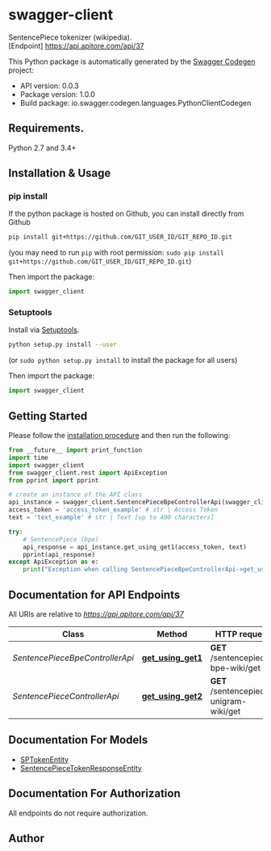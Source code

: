 # swagger-client
SentencePiece tokenizer (wikipedia).<BR />[Endpoint] https://api.apitore.com/api/37

This Python package is automatically generated by the [Swagger Codegen](https://github.com/swagger-api/swagger-codegen) project:

- API version: 0.0.3
- Package version: 1.0.0
- Build package: io.swagger.codegen.languages.PythonClientCodegen

## Requirements.

Python 2.7 and 3.4+

## Installation & Usage
### pip install

If the python package is hosted on Github, you can install directly from Github

```sh
pip install git+https://github.com/GIT_USER_ID/GIT_REPO_ID.git
```
(you may need to run `pip` with root permission: `sudo pip install git+https://github.com/GIT_USER_ID/GIT_REPO_ID.git`)

Then import the package:
```python
import swagger_client 
```

### Setuptools

Install via [Setuptools](http://pypi.python.org/pypi/setuptools).

```sh
python setup.py install --user
```
(or `sudo python setup.py install` to install the package for all users)

Then import the package:
```python
import swagger_client
```

## Getting Started

Please follow the [installation procedure](#installation--usage) and then run the following:

```python
from __future__ import print_function
import time
import swagger_client
from swagger_client.rest import ApiException
from pprint import pprint

# create an instance of the API class
api_instance = swagger_client.SentencePieceBpeControllerApi(swagger_client.ApiClient(configuration))
access_token = 'access_token_example' # str | Access Token
text = 'text_example' # str | Text [up to 400 characters]

try:
    # SentencePiece (bpe)
    api_response = api_instance.get_using_get1(access_token, text)
    pprint(api_response)
except ApiException as e:
    print("Exception when calling SentencePieceBpeControllerApi->get_using_get1: %s\n" % e)

```

## Documentation for API Endpoints

All URIs are relative to *https://api.apitore.com/api/37*

Class | Method | HTTP request | Description
------------ | ------------- | ------------- | -------------
*SentencePieceBpeControllerApi* | [**get_using_get1**](docs/SentencePieceBpeControllerApi.md#get_using_get1) | **GET** /sentencepiece-bpe-wiki/get | SentencePiece (bpe)
*SentencePieceControllerApi* | [**get_using_get2**](docs/SentencePieceControllerApi.md#get_using_get2) | **GET** /sentencepiece-unigram-wiki/get | SentencePiece (unigram)


## Documentation For Models

 - [SPTokenEntity](docs/SPTokenEntity.md)
 - [SentencePieceTokenResponseEntity](docs/SentencePieceTokenResponseEntity.md)


## Documentation For Authorization

 All endpoints do not require authorization.


## Author



